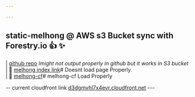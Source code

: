 ```yaml
---

---
```

## static-melhong @ AWS s3 Bucket sync with Forestry.io :+1: :sparkles: 

| [github repo](https://melhong.github.io/melhong-cf/) *lmight not output properly in github but it works in S3 bucket*  
| :rocket:  [melhong index link](https://s3.amazonaws.com/melhong-cf/index.html)# Doesnt load page Properly.   
| :rocket:  [melhong-cf](melhong-cf.s3.amazonaws.com)# melhong-cf Load Properly

-- current cloudfront link [d3dgmvhl7x4evr.cloudfront.net](http://d3dgmvhl7x4evr.cloudfront.net) ---

